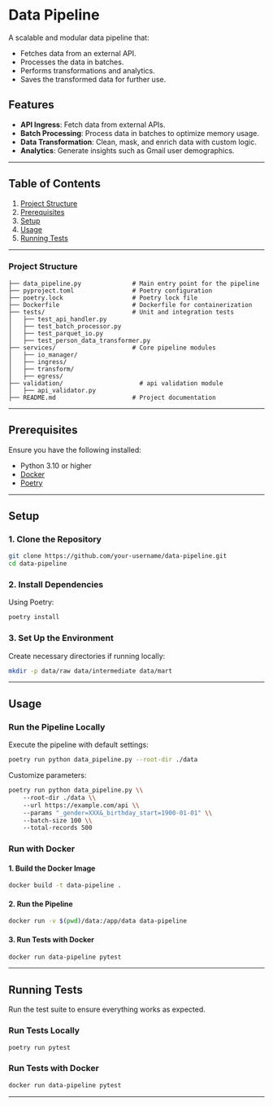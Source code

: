 # **Data Pipeline**

A scalable and modular data pipeline that:
- Fetches data from an external API.
- Processes the data in batches.
- Performs transformations and analytics.
- Saves the transformed data for further use.

## **Features**
- **API Ingress**: Fetch data from external APIs.
- **Batch Processing**: Process data in batches to optimize memory usage.
- **Data Transformation**: Clean, mask, and enrich data with custom logic.
- **Analytics**: Generate insights such as Gmail user demographics.

---
## **Table of Contents**
1. [Project Structure](#project-structure)
2. [Prerequisites](#prerequisites)
3. [Setup](#setup)
4. [Usage](#usage)
5. [Running Tests](#running-tests)

--- 

### **Project Structure**

```plaintext
├── data_pipeline.py              # Main entry point for the pipeline
├── pyproject.toml                # Poetry configuration
├── poetry.lock                   # Poetry lock file
├── Dockerfile                    # Dockerfile for containerization
├── tests/                        # Unit and integration tests
│   ├── test_api_handler.py
│   ├── test_batch_processor.py
│   ├── test_parquet_io.py
│   ├── test_person_data_transformer.py
├── services/                     # Core pipeline modules
│   ├── io_manager/
│   ├── ingress/
│   ├── transform/
│   ├── egress/
├── validation/                     # api validation module
│   ├── api_validator.py
├── README.md                     # Project documentation
```


---

## **Prerequisites**

Ensure you have the following installed:
- Python 3.10 or higher
- [Docker](https://www.docker.com/)
- [Poetry](https://python-poetry.org/)

---

## **Setup**

### **1. Clone the Repository**
```bash
git clone https://github.com/your-username/data-pipeline.git
cd data-pipeline
```

### **2. Install Dependencies**
Using Poetry:
```bash
poetry install
```

### **3. Set Up the Environment**
Create necessary directories if running locally:
```bash
mkdir -p data/raw data/intermediate data/mart
```

---

## **Usage**

### **Run the Pipeline Locally**
Execute the pipeline with default settings:
```bash
poetry run python data_pipeline.py --root-dir ./data
```

Customize parameters:
```bash
poetry run python data_pipeline.py \\
    --root-dir ./data \\
    --url https://example.com/api \\
    --params "_gender=XXX&_birthday_start=1900-01-01" \\
    --batch-size 100 \\
    --total-records 500
```

### **Run with Docker**

#### **1. Build the Docker Image**
```bash
docker build -t data-pipeline .
```

#### **2. Run the Pipeline**
```bash
docker run -v $(pwd)/data:/app/data data-pipeline
```

#### **3. Run Tests with Docker**
```bash
docker run data-pipeline pytest
```

---

## **Running Tests**

Run the test suite to ensure everything works as expected.

### **Run Tests Locally**
```bash
poetry run pytest
```

### **Run Tests with Docker**
```bash
docker run data-pipeline pytest
```

---

